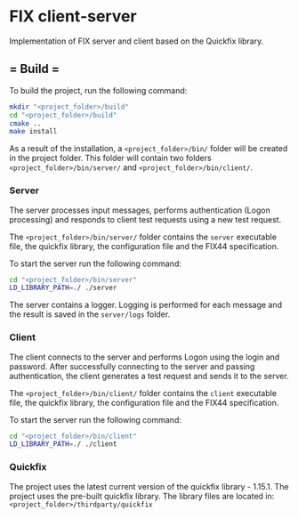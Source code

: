 # FIX client-server

Implementation of FIX server and client based on the Quickfix library.

## = Build =

To build the project, run the following command:
```bash
mkdir "<project_folder>/build"
cd "<project_folder>/build"
cmake ..
make install
```

As a result of the installation, a `<project_folder>/bin/` folder will be created in the project folder.
This folder will contain two folders `<project_folder>/bin/server/` and `<project_folder>/bin/client/`.

### Server

The server processes input messages, performs authentication (Logon processing) and responds to client test requests using a new test request.

The `<project_folder>/bin/server/` folder contains the `server` executable file, the quickfix library, the configuration file and the FIX44 specification.

To start the server run the following command:
```bash
cd "<project_folder>/bin/server"
LD_LIBRARY_PATH=./ ./server
```

The server contains a logger. Logging is performed for each message and the result is saved in the `server/logs` folder.

### Client

The client connects to the server and performs Logon using the login and password.
After successfully connecting to the server and passing authentication, the client generates a test request and sends it to the server.

The `<project_folder>/bin/client/` folder contains the `client` executable file, the quickfix library, the configuration file and the FIX44 specification.

To start the server run the following command:
```bash
cd "<project_folder>/bin/client"
LD_LIBRARY_PATH=./ ./client
```

### Quickfix

The project uses the latest current version of the quickfix library - 1.15.1.
The project uses the pre-built quickfix library. The library files are located in: `<project_folder>/thirdparty/quickfix`
